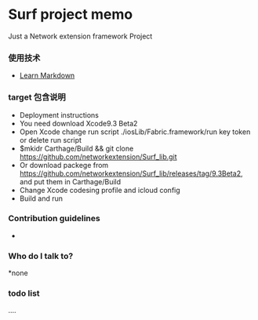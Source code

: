 # Surf project memo #

Just a Network extension framework Project 

### 使用技术 ###

* [Learn Markdown](https://bitbucket.org/tutorials/markdowndemo)

### target 包含说明 ###
* Deployment instructions
* You need download Xcode9.3 Beta2
* Open Xcode change run script ./iosLib/Fabric.framework/run key token or delete run script
* $mkidr Carthage/Build && git clone https://github.com/networkextension/Surf_lib.git
* Or download packege from https://github.com/networkextension/Surf_lib/releases/tag/9.3Beta2, and put them in Carthage/Build
* Change Xcode codesing profile and icloud config
* Build and run  

### Contribution guidelines ###

*

### Who do I talk to? ###

*none
### todo list ####
....
